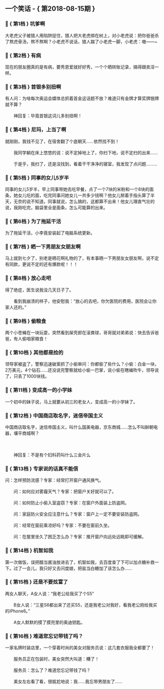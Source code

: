 ## 一个笑话 - { 第2018-08-15期 }
</hr>

### :jack_o_lantern: { 第1档 } 坑爹啊
大老虎父子被猎人用陷阱捉住，猎人把大老虎绑在树上，对小老虎说：把你爸爸杀了熬虎骨汤，熬不熬啊？小老虎不说话，猎人踹了小老虎一脚，小老虎：嗷——~


### :jack_o_lantern: { 第2档 } 有病
现在的朋友圈真的是有病，要秀恩爱就好好秀，一个个晒转账记录，搞得跟卖淫一样。


### :jack_o_lantern: { 第3档 } 首银多别扭啊
有人问：为啥每次奥运会媒体总抓着首金这话题不放？难道只有金牌才算奖牌银牌就不算？<br/><br/>　　神回复：毕竟首银这词儿多别扭啊！


### :jack_o_lantern: { 第4档 } 尼玛，上当了啊
就刚刚，我钱不见了，在宿舍翻了个底朝天……依然找不到！<br/><br/>　　我同学躺在床上悠悠的说：说不定掉地上了，你扫下地，说不定扫的出来……<br/><br/>　　于是乎，我扫了，还是没找到，看着干干净净的寝室，我发现了点问题………


### :jack_o_lantern: { 第5档 } 同事的女儿5岁半
同事的女儿5岁半，早上同事带她去吃早餐，点了一个7块的米粉和一个8块的面条，她女儿吃的面，吃完同事问她女儿一共多少钱啊？他女儿掰着手指头算了半天，无奈的说不知道。同事就说，怎么搞的，这都算不出来！他女儿理直气壮的说，我刚吃完，脑袋里全是面条，怎么可能算的出来。


### :jack_o_lantern: { 第6档 } 为了拖延干活
为了拖延干活，小李竟安装起了电脑系统更新。


### :jack_o_lantern: { 第7档 } 晒一下男朋友女朋友啊
马上就到七夕了，别老是晒花啊礼物的了，有本事晒一下男朋友女朋友啊，说不定有同款，更说不定的还有爆款呢！！！


### :jack_o_lantern: { 第8档 } 放心走吧
得了绝症，医生说我没几天日子了。<br/><br/>　　看到我崩溃的样子，他安慰我：“放心的去吧，你欠医院的费用，医院会让你家人还的。”


### :jack_o_lantern: { 第9档 } 偷粮食
两个小苍蝇在一块玩耍，突然看到屎壳郎在滚粪球，哥哥就对弟弟说：快去告诉爸爸，有人偷咱家粮食！


### :jack_o_lantern: { 第10档 } 其他都是捡的
领导家被盗了，警察迅速破案抓了小偷审问：你都偷了些什么？小偷：白金一块，2万美元，4个钻石……还没说完警察就给小偷一巴掌，说小偷在瞎编吹牛，领导说了，只丢了1000块钱。


### :jack_o_lantern: { 第11档 } 变成高一的小学妹
一个初中的妹子说，马上就要从初三的老女人，变成高一的小学妹了。


### :jack_o_lantern: { 第12档 } 中国商店取名字，迷信帝国主义
中国商店取名字，迷信帝国主义，叫什么国美电器，京东商城……怎么不叫鲜朝电器，壤平商城啊？<br/><br/><br/><br/>　　神回复：不是有个妇科药叫什么三金片么


### :jack_o_lantern: { 第13档 } 专家说的话真不能信
问：怎样预防流感？专家：经常打开窗户通风换气。<br/><br/>　　问：如何应对雾霾天气？专家：把窗户关好就可以了。<br/><br/>　　问：如何防止小偷入室盗窃？专家：在窗户外面装上防盗网。<br/><br/>　　问：家庭防火安全应注意什么？专家：窗户上一定不要安装防盗网。<br/><br/>　　问：经常在窗前乘凉好吗？专家：不要在窗前久坐。<br/><br/>　　问：在屋里坐久了困乏怎么办？专家：推开窗户向远处远眺即可缓解。


### :jack_o_lantern: { 第14档 } 机智如我
第一次做饭，误把醋当酱油放进去了，机智如我，去百度查了下可以加点糖补救一下。过了一会儿，我只好又去问度娘，把盐当白糖加了该怎么办……


### :jack_o_lantern: { 第15档 } 还是不要炫富了
两女人聊天，A女人说：“我老公给我买了个S5”<br/><br/>　　B女人说：“三星S6都出来了还买S5，还是我老公对我好，看我老公刚给我买的iPhone6。”<br/><br/>　　A女人默默的摸了摸兜里的奥迪钥匙。


### :jack_o_lantern: { 第16档 } 难道您忘记带钱了吗？
一家名牌时装店里，一个穿着时尚的美女对服务员说：这几套衣服我全都要了！<br/><br/>　　服务员正在包装时，美女突然大叫道：糟了！<br/><br/>　　服务员：怎么了？难道您忘记带钱了吗？<br/><br/>　　美女左右看了看，很尴尬地说：我......我忘带男朋友了……

